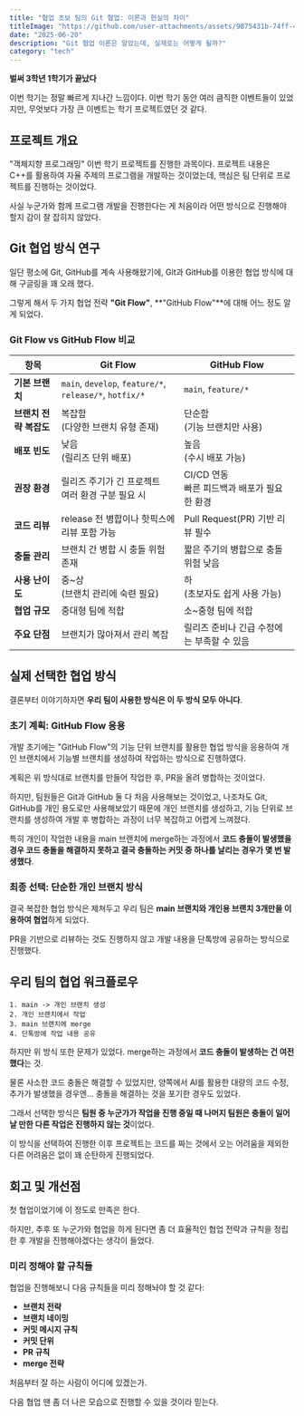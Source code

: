 ```yaml
---
title: "협업 초보 팀의 Git 협업: 이론과 현실의 차이"
titleImage: "https://github.com/user-attachments/assets/9875431b-74ff-49eb-a25f-1ef654b97409"
date: "2025-06-20"
description: "Git 협업 이론은 알았는데, 실제로는 어떻게 될까?"
category: "tech"
---
```


**벌써 3학년 1학기가 끝났다**

이번 학기는 정말 빠르게 지나간 느낌이다. 이번 학기 동안 여러 큼직한 이벤트들이 있었지만, 무엇보다 가장 큰 이벤트는 학기 프로젝트였던 것 같다.

## 프로젝트 개요

"객체지향 프로그래밍" 이번 학기 프로젝트를 진행한 과목이다. 프로젝트 내용은 C++를 활용하여 자율 주제의 프로그램을 개발하는 것이었는데, 핵심은 팀 단위로 프로젝트를 진행하는 것이었다.

사실 누군가와 함께 프로그램 개발을 진행한다는 게 처음이라 어떤 방식으로 진행해야 할지 감이 잘 잡히지 않았다.

## Git 협업 방식 연구

일단 평소에 Git, GitHub를 계속 사용해왔기에, Git과 GitHub를 이용한 협업 방식에 대해 구글링을 꽤 오래 했다.

그렇게 해서 두 가지 협업 전략 **"Git Flow"**, **"GitHub Flow"**에 대해 어느 정도 알게 되었다.

### Git Flow vs GitHub Flow 비교

| 항목                   | Git Flow                                                | GitHub Flow                                     |
| ---------------------- | ------------------------------------------------------- | ----------------------------------------------- |
| **기본 브랜치**        | `main`, `develop`, `feature/*`, `release/*`, `hotfix/*` | `main`, `feature/*`                             |
| **브랜치 전략 복잡도** | 복잡함<br/>(다양한 브랜치 유형 존재)                    | 단순함<br/>(기능 브랜치만 사용)                 |
| **배포 빈도**          | 낮음<br/>(릴리즈 단위 배포)                             | 높음<br/>(수시 배포 가능)                       |
| **권장 환경**          | 릴리즈 주기가 긴 프로젝트<br/>여러 환경 구분 필요 시    | CI/CD 연동<br/>빠른 피드백과 배포가 필요한 환경 |
| **코드 리뷰**          | release 전 병합이나 핫픽스에 리뷰 포함 가능             | Pull Request(PR) 기반 리뷰 필수                 |
| **충돌 관리**          | 브랜치 간 병합 시 충돌 위험 존재                        | 짧은 주기의 병합으로 충돌 위험 낮음             |
| **사용 난이도**        | 중~상<br/>(브랜치 관리에 숙련 필요)                     | 하<br/>(초보자도 쉽게 사용 가능)                |
| **협업 규모**          | 중대형 팀에 적합                                        | 소~중형 팀에 적합                               |
| **주요 단점**          | 브랜치가 많아져서 관리 복잡                             | 릴리즈 준비나 긴급 수정에는 부족할 수 있음      |

## 실제 선택한 협업 방식

결론부터 이야기하자면 **우리 팀이 사용한 방식은 이 두 방식 모두 아니다**.

### 초기 계획: GitHub Flow 응용

개발 초기에는 "GitHub Flow"의 기능 단위 브랜치를 활용한 협업 방식을 응용하여 개인 브랜치에서 기능별 브랜치를 생성하여 작업하는 방식으로 진행하였다.

계획은 위 방식대로 브랜치를 만들어 작업한 후, PR을 올려 병합하는 것이었다.

하지만, 팀원들은 Git과 GitHub 둘 다 처음 사용해보는 것이었고, 나조차도 Git, GitHub를 개인 용도로만 사용해보았기 때문에 개인 브랜치를 생성하고, 기능 단위로 브랜치를 생성하여 개발 후 병합하는 과정이 너무 복잡하고 어렵게 느껴졌다.

특히 개인이 작업한 내용을 main 브랜치에 merge하는 과정에서 **코드 충돌이 발생했을 경우 코드 충돌을 해결하지 못하고 결국 충돌하는 커밋 중 하나를 날리는 경우가 몇 번 발생했다**.

### 최종 선택: 단순한 개인 브랜치 방식

결국 복잡한 협업 방식은 제쳐두고 우리 팀은 **main 브랜치와 개인용 브랜치 3개만을 이용하여 협업**하게 되었다.

PR을 기반으로 리뷰하는 것도 진행하지 않고 개발 내용을 단톡방에 공유하는 방식으로 진행했다.

## 우리 팀의 협업 워크플로우

```
1. main -> 개인 브랜치 생성
2. 개인 브랜치에서 작업
3. main 브랜치에 merge
4. 단톡방에 작업 내용 공유
```

하지만 위 방식 또한 문제가 있었다. merge하는 과정에서 **코드 충돌이 발생하는 건 여전했다**는 것.

물론 사소한 코드 충돌은 해결할 수 있었지만, 양쪽에서 AI를 활용한 대량의 코드 수정, 추가가 발생했을 경우엔... 충돌을 해결하는 것을 포기한 경우도 있었다.

그래서 선택한 방식은 **팀원 중 누군가가 작업을 진행 중일 때 나머지 팀원은 충돌이 일어날 만한 다른 작업은 진행하지 않는 것**이었다.

이 방식을 선택하여 진행한 이후 프로젝트는 코드를 짜는 것에서 오는 어려움을 제외한 다른 어려움은 없이 꽤 순탄하게 진행되었다.

## 회고 및 개선점

첫 협업이었기에 이 정도로 만족은 한다.

하지만, 추후 또 누군가와 협업을 하게 된다면 좀 더 효율적인 협업 전략과 규칙을 정립한 후 개발을 진행해야겠다는 생각이 들었다.

### 미리 정해야 할 규칙들

협업을 진행해보니 다음 규칙들을 미리 정해놔야 할 것 같다:

- **브랜치 전략**
- **브랜치 네이밍**
- **커밋 메시지 규칙**
- **커밋 단위**
- **PR 규칙**
- **merge 전략**

처음부터 잘 하는 사람이 어디에 있겠는가.

다음 협업 땐 좀 더 나은 모습으로 진행할 수 있을 것이라 믿는다.
